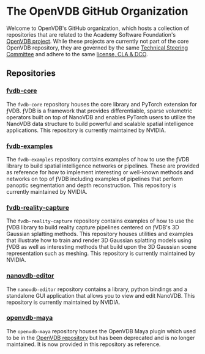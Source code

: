 # The OpenVDB GitHub Organization

Welcome to OpenVDB's GitHub organization, which hosts a collection of repositories that are related to the Academy Software Foundation's [OpenVDB project](https://www.openvdb.org/). While these projects are currently not part of the core OpenVDB repository, they are governed by the same [Technical Steering Committee](https://www.openvdb.org/about) and adhere to the same [license, CLA & DCO](https://www.openvdb.org/license/).

## Repositories

### [fvdb-core](https://github.com/openvdb/fvdb-core)

The `fvdb-core` repository houses the core library and PyTorch extension for ƒVDB.  ƒVDB is a framework that provides differentiable, sparse volumetric operators built on top of NanoVDB and enables PyTorch users to utilize the NanoVDB data structure to build powerful and scalable spatial intelligence applications. This repository is currently maintained by NVIDIA.


### [fvdb-examples](https://github.com/openvdb/fvdb-examples)

The `fvdb-examples` repository contains examples of how to use the ƒVDB library to build spatial intelligence networks or pipelines.  These are provided as reference for how to implement interesting or well-known methods and networks on top of ƒVDB including examples of pipelines that perform panoptic segmentation and depth reconstruction. This repository is currently maintained by NVIDIA.


### [fvdb-reality-capture](https://github.com/openvdb/fvdb-reality-capture)

The `fvdb-reality-capture` repository contains examples of how to use the ƒVDB library to build reality capture pipelines centered on ƒVDB's 3D Gaussian splatting methods.  This repository houses utilities and examples that illustrate how to train and render 3D Gaussian splatting models using ƒVDB as well as interesting methods that build upon the 3D Gaussian scene representation such as meshing. This repository is currently maintained by NVIDIA.


### [nanovdb-editor](https://github.com/openvdb/nanovdb-editor)

The `nanovdb-editor` repository contains a library, python bindings and a standalone GUI application that allows you to view and edit NanoVDB. This repository is currently maintained by NVIDIA.


### [openvdb-maya](https://github.com/openvdb/openvdb-maya)

The `openvdb-maya` repository houses the OpenVDB Maya plugin which used to be in the [OpenVDB repository](https://github.com/AcademySoftwareFoundation/openvdb) but has been deprecated and is no longer maintained.  It is now provided in this repository as reference.

